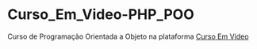 # Curso_Em_Video-PHP_POO
 Curso de Programação Orientada a Objeto na plataforma <a href="cursoemvideo.com">Curso Em Vídeo</a>
